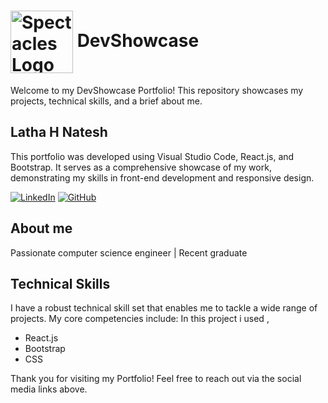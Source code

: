 # <img src="https://st3.depositphotos.com/1563253/34529/i/450/depositphotos_345297622-stock-photo-portfolio-web-sticker-button.jpg" alt="Spectacles Logo" width="100" style="vertical-align: middle;"/> DevShowcase

Welcome to my DevShowcase Portfolio! This repository showcases my projects, technical skills, and a brief about me.

## Latha H Natesh

This portfolio was developed using Visual Studio Code, React.js, and Bootstrap. It serves as a comprehensive showcase of my work, demonstrating my skills in front-end development and responsive design.


[![LinkedIn](https://img.shields.io/badge/LinkedIn-0077B5?style=for-the-badge&logo=linkedin&logoColor=white)](https://www.linkedin.com/in/latha-hn-196059287)
[![GitHub](https://img.shields.io/badge/GitHub-181717?style=for-the-badge&logo=github&logoColor=white)](https://github.com/Latha56)

## About me

Passionate computer science engineer | Recent graduate

## Technical Skills

I have a robust technical skill set that enables me to tackle a wide range of projects. My core competencies include:
In this project i used ,

- React.js
- Bootstrap
- CSS 


Thank you for visiting my  Portfolio! Feel free to reach out via the social media links above.



